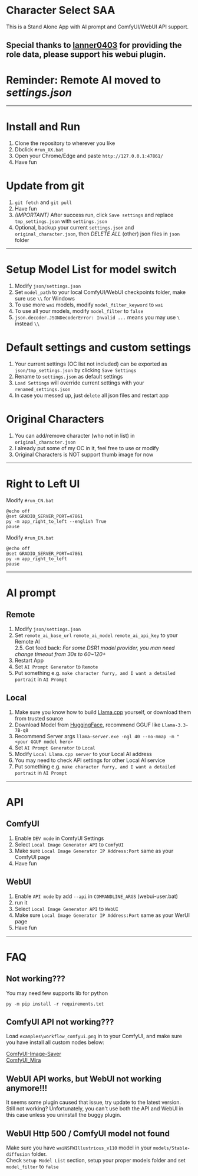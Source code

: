 # Character Select SAA
This is a Stand Alone App with AI prompt and ComfyUI/WebUI API support.     
   
Special thanks to [lanner0403](https://github.com/lanner0403/WAI-NSFW-illustrious-character-select) for providing the role data, please support his webui plugin.   
------
# Reminder: Remote AI moved to ***settings.json***
------

# Install and Run
1. Clone the repository to wherever you like   
2. Dbclick `#run_XX.bat`   
3. Open your Chrome/Edge and paste `http://127.0.0.1:47861/`   
4. Have fun   

# Update from git
1. `git fetch` and `git pull`
2. Have fun
3. *(IMPORTANT)* After success run, click `Save settings` and replace `tmp_settings.json` with `settings.json`
4. Optional, backup your current `settings.json` and `original_character.json`, then *DELETE ALL* (other) json files in `json` folder    
------

# Setup Model List for model switch
1. Modify `json/settings.json` 
2. Set `model_path` to your local ComfyUI/WebUI checkpoints folder, make sure use `\\` for Windows      
3. To use more `wai` models, modify `model_filter_keyword` to `wai`   
4. To use all your models, modify `model_filter` to `false`    
5. `json.decoder.JSONDecoderError: Invalid ...` means you may use `\` instead `\\`     

# Default settings and custom settings
1. Your current settings (OC list not included) can be exported as `json/tmp_settings.json` by clicking `Save Settings`
2. Rename to `settings.json` as default settings
3. `Load Settings` will override current settings with your `renamed_settings.json`
4. In case you messed up, just `delete` all json files and restart app    

# Original Characters
1. You can add/remove character (who not in list) in `original_character.json`    
2. I already put some of my OC in it, feel free to use or modify    
3. Original Characters is NOT support thumb image for now   
------

# Right to Left UI
Modify `#run_CN.bat`   
```
@echo off
@set GRADIO_SERVER_PORT=47861
py -m app_right_to_left --english True
pause
```

Modify `#run_EN.bat`   
```
@echo off
@set GRADIO_SERVER_PORT=47861
py -m app_right_to_left
pause
```
------

# AI prompt
## Remote   
1. Modify `json/settings.json`    
2. Set `remote_ai_base_url` `remote_ai_model` `remote_ai_api_key` to your Remote AI     
2.5. Got feed back: *For some DSR1 model provider, you man need change timeout from 30s to 60~120+*
3. Restart App    
4. Set `AI Prompt Generator` to `Remote`   
5. Put something e.g. `make character furry, and I want a detailed portrait` in `AI Prompt`    

## Local
1. Make sure you know how to build [Llama.cpp](https://github.com/ggml-org/llama.cpp) yourself, or download them from trusted source   
2. Download Model from [HuggingFace](https://huggingface.co/), recommend GGUF like `Llama-3.3-7B-q8`   
3. Recommend Server args `llama-server.exe -ngl 40 --no-mmap -m "<your GGUF model here>`
4. Set `AI Prompt Generator` to `Local`
5. Modify `Local Llama.cpp server` to your Local AI address    
6. You may need to check API settings for other Local AI service     
7. Put something e.g. `make character furry, and I want a detailed portrait` in `AI Prompt`    
------

# API   
## ComfyUI   
1. Enable `DEV mode` in ComfyUI Settings   
2. Select `Local Image Generator API` to `ComfyUI`   
3. Make sure `Local Image Generator IP Address:Port` same as your ComfyUI page   
4. Have fun   

## WebUI
1. Enable `API mode` by add `--api` in `COMMANDLINE_ARGS` (webui-user.bat)   
2. run it   
3. Select `Local Image Generator API` to `WebUI`   
4. Make sure `Local Image Generator IP Address:Port` same as your WerUI page   
5. Have fun
------

# FAQ
## Not working???
You may need few supports lib for python   

```
py -m pip install -r requirements.txt
```

## ComfyUI API not working???
Load `examples\workflow_comfyui.png` in to your ComfyUI, and make sure you have install all custom nodes below:   

[ComfyUI-Image-Saver](https://github.com/alexopus/ComfyUI-Image-Saver)   
[ComfyUI_Mira](https://github.com/mirabarukaso/ComfyUI_Mira)   

## WebUI API works, but WebUI not working anymore!!!
It seems some plugin caused that issue, try update to the latest version.    
Still not working? Unfortunately, you can't use both the API and WebUI in this case unless you uninstall the buggy plugin.   

## WebUI Http 500 / ComfyUI model not found
Make sure you have `waiNSFWIllustrious_v110` model in your `models/Stable-diffusion` folder.    
Check `Setup Model List` section, setup your proper models folder and set `model_filter` to `false`    

